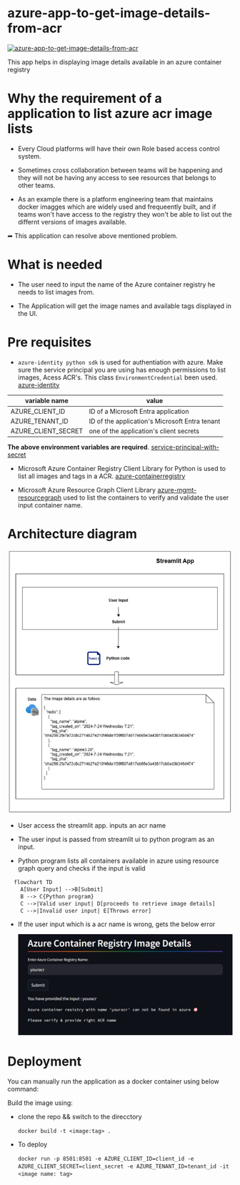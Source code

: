 # azure-app-to-get-image-details-from-acr
[![azure-app-to-get-image-details-from-acr](https://github.com/devwithkrishna/azure-app-to-get-image-details-from-acr/actions/workflows/build-ci.yaml/badge.svg)](https://github.com/devwithkrishna/azure-app-to-get-image-details-from-acr/actions/workflows/build-ci.yaml)

This app helps in displaying image details available in an azure container registry

# Why the requirement of a application to list azure acr image lists

* Every Cloud platforms will have their own Role based access control system. 

* Sometimes cross collaboration between teams will be happening and they will not be having any access to see resources 
 that belongs to other teams. 

* As an example there is a platform engineering team that maintains docker imagges which are widely used and frequeently built,
    and if teams won't have access to the registry they won't be able to list out the differnt versions of images available.

➦ This application can resolve above mentioned problem.

# What is needed

* The user need to input the name of the Azure container registry he needs to list images from. 

* The Application will get the image names and available tags displayed in the UI.

# Pre requisites

* `azure-identity python sdk` is used for authentiation with azure. Make sure the service principal you are using
 has enough permissions to list images, Acess ACR's. This class `EnvironmentCredential` been used. 
 [azure-identity](https://learn.microsoft.com/en-us/python/api/overview/azure/identity-readme?view=azure-python)

| variable name       | value                                           |
|---------------------|-------------------------------------------------|
| AZURE_CLIENT_ID     | ID of a Microsoft Entra application             |
| AZURE_TENANT_ID     | 	ID of the application's Microsoft Entra tenant |
| AZURE_CLIENT_SECRET |	one of the application's client secrets |

**The above environment variables are required**. [service-principal-with-secret](https://learn.microsoft.com/en-us/python/api/overview/azure/identity-readme?view=azure-python#service-principal-with-secret)

* Microsoft Azure Container Registry Client Library for Python is used to list all images and tags in a ACR.
  [azure-containerregistry](https://learn.microsoft.com/en-us/python/api/overview/azure/containerregistry-readme?view=azure-python)

* Microsoft Azure Resource Graph Client Library [azure-mgmt-resourcegraph](https://learn.microsoft.com/en-us/python/api/azure-mgmt-resourcegraph/azure.mgmt.resourcegraph?view=azure-python)
  used to list the containers to verify and validate the user input container name.

# Architecture diagram
![app-to-get-image-details-from-acr.jpg](app-to-get-image-details-from-acr.jpg)

* User access the streamlit app. inputs an acr name

* The user input is passed from streamlit ui to python program as an input.

* Python program lists all containers available in azure using resource graph query and checks if the input is valid

```mermaid
  flowchart TD
    A[User Input] -->B[Submit]
    B --> C{Python program}
    C -->|Valid user input| D[proceeds to retrieve image details]
    C -->|Invalid user input| E[Throws error]
```

* If the user input which is a acr name is wrong, gets the below error

   ![wrong-acr-name-error.jpeg](wrong-acr-name-error.jpeg) 

# Deployment

You can manually run the application as a docker container using below command:

Build the image using:

* clone the repo && switch to the direcctory

    `docker build -t <image:tag> .`
* To deploy

    `docker run -p 8501:8501 -e AZURE_CLIENT_ID=client_id -e AZURE_CLIENT_SECRET=client_secret -e AZURE_TENANT_ID=tenant_id -it <image name: tag>`





